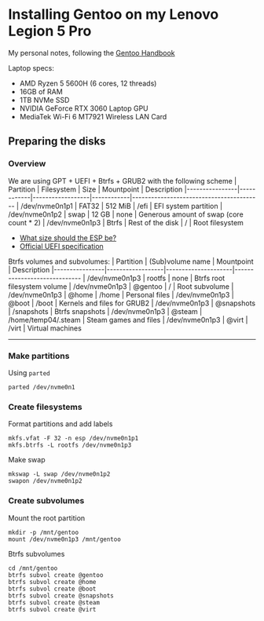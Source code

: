 # Installing Gentoo on my Lenovo Legion 5 Pro

My personal notes, following the [Gentoo Handbook](https://wiki.gentoo.org/wiki/Handbook:AMD64)

Laptop specs:
- AMD Ryzen 5 5600H (6 cores, 12 threads)
- 16GB of RAM
- 1TB NVMe SSD
- NVIDIA GeForce RTX 3060 Laptop GPU
- MediaTek Wi-Fi 6 MT7921 Wireless LAN Card

## Preparing the disks

### Overview

We are using GPT + UEFI + Btrfs + GRUB2 with the following scheme
| Partition      | Filesystem | Size             | Mountpoint | Description
|----------------|------------|------------------|------------|-----------------------------------------
| /dev/nvme0n1p1 | FAT32      | 512 MiB          | /efi       | EFI system partition
| /dev/nvme0n1p2 | swap       | 12 GB            | none       | Generous amount of swap (core count * 2)
| /dev/nvme0n1p3 | Btrfs      | Rest of the disk | /          | Root filesystem

* [What size should the ESP be?](https://forums.gentoo.org/viewtopic-p-8534167.html?sid=3c6cbac0f4df783e368a749df8bfd2f1#8534167)
* [Official UEFI specification](https://uefi.org/sites/default/files/resources/UEFI%202_5.pdf)

Btrfs volumes and subvolumes:
| Partition      | (Sub)volume name | Mountpoint          | Description
|----------------|------------------|---------------------|-----------------------------
| /dev/nvme0n1p3 | rootfs           | none                | Btrfs root filesystem volume
| /dev/nvme0n1p3 | @gentoo          | /                   | Root subvolume
| /dev/nvme0n1p3 | @home            | /home               | Personal files
| /dev/nvme0n1p3 | @boot            | /boot               | Kernels and files for GRUB2
| /dev/nvme0n1p3 | @snapshots       | /snapshots          | Btrfs snapshots
| /dev/nvme0n1p3 | @steam           | /home/temp04/.steam | Steam games and files
| /dev/nvme0n1p3 | @virt            | /virt               | Virtual machines

---

### Make partitions

Using `parted`

```console
parted /dev/nvme0n1
```

### Create filesystems

Format partitions and add labels
```console
mkfs.vfat -F 32 -n esp /dev/nvme0n1p1
mkfs.btrfs -L rootfs /dev/nvme0n1p3
```
Make swap
```console
mkswap -L swap /dev/nvme0n1p2
swapon /dev/nvme0n1p2
```
### Create subvolumes

Mount the root partition
```console
mkdir -p /mnt/gentoo
mount /dev/nvme0n1p3 /mnt/gentoo
```

Btrfs subvolumes
```console
cd /mnt/gentoo
btrfs subvol create @gentoo
btrfs subvol create @home
btrfs subvol create @boot
btrfs subvol create @snapshots
btrfs subvol create @steam
btrfs subvol create @virt
```
